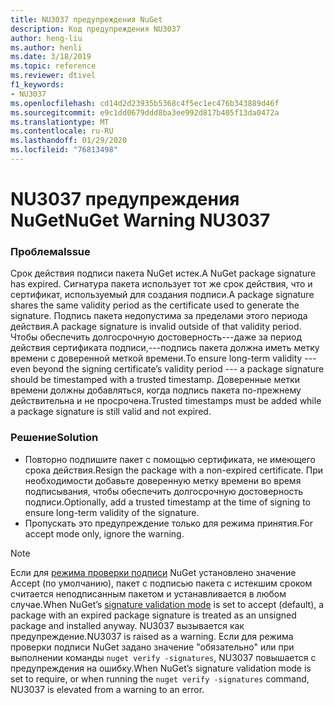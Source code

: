 ```yaml
---
title: NU3037 предупреждения NuGet
description: Код предупреждения NU3037
author: heng-liu
ms.author: henli
ms.date: 3/18/2019
ms.topic: reference
ms.reviewer: dtivel
f1_keywords:
- NU3037
ms.openlocfilehash: cd14d2d23935b5368c4f5ec1ec476b343889d46f
ms.sourcegitcommit: e9c1dd0679ddd8ba3ee992d817b405f13da0472a
ms.translationtype: MT
ms.contentlocale: ru-RU
ms.lasthandoff: 01/29/2020
ms.locfileid: "76813498"
---
```

# <a name="nuget-warning-nu3037"></a><span data-ttu-id="59dab-103">NU3037 предупреждения NuGet</span><span class="sxs-lookup"><span data-stu-id="59dab-103">NuGet Warning NU3037</span></span>

### <a name="issue"></a><span data-ttu-id="59dab-104">Проблема</span><span class="sxs-lookup"><span data-stu-id="59dab-104">Issue</span></span>

<span data-ttu-id="59dab-105">Срок действия подписи пакета NuGet истек.</span><span class="sxs-lookup"><span data-stu-id="59dab-105">A NuGet package signature has expired.</span></span>
<span data-ttu-id="59dab-106">Сигнатура пакета использует тот же срок действия, что и сертификат, используемый для создания подписи.</span><span class="sxs-lookup"><span data-stu-id="59dab-106">A package signature shares the same validity period as the certificate used to generate the signature.</span></span> <span data-ttu-id="59dab-107">Подпись пакета недопустима за пределами этого периода действия.</span><span class="sxs-lookup"><span data-stu-id="59dab-107">A package signature is invalid outside of that validity period.</span></span>
<span data-ttu-id="59dab-108">Чтобы обеспечить долгосрочную достоверность---даже за период действия сертификата подписи,---подпись пакета должна иметь метку времени с доверенной меткой времени.</span><span class="sxs-lookup"><span data-stu-id="59dab-108">To ensure long-term validity --- even beyond the signing certificate’s validity period --- a package signature should be timestamped with a trusted timestamp.</span></span> <span data-ttu-id="59dab-109">Доверенные метки времени должны добавляться, когда подпись пакета по-прежнему действительна и не просрочена.</span><span class="sxs-lookup"><span data-stu-id="59dab-109">Trusted timestamps must be added while a package signature is still valid and not expired.</span></span>


### <a name="solution"></a><span data-ttu-id="59dab-110">Решение</span><span class="sxs-lookup"><span data-stu-id="59dab-110">Solution</span></span>

* <span data-ttu-id="59dab-111">Повторно подпишите пакет с помощью сертификата, не имеющего срока действия.</span><span class="sxs-lookup"><span data-stu-id="59dab-111">Resign the package with a non-expired certificate.</span></span> <span data-ttu-id="59dab-112">При необходимости добавьте доверенную метку времени во время подписывания, чтобы обеспечить долгосрочную достоверность подписи.</span><span class="sxs-lookup"><span data-stu-id="59dab-112">Optionally, add a trusted timestamp at the time of signing to ensure long-term validity of the signature.</span></span>
* <span data-ttu-id="59dab-113">Пропускать это предупреждение только для режима принятия.</span><span class="sxs-lookup"><span data-stu-id="59dab-113">For accept mode only, ignore the warning.</span></span>

> [!Note]
> <span data-ttu-id="59dab-114">Если для [режима проверки подписи](../../consume-packages/installing-signed-packages.md#configure-package-signature-requirements) NuGet установлено значение Accept (по умолчанию), пакет с подписью пакета с истекшим сроком считается неподписанным пакетом и устанавливается в любом случае.</span><span class="sxs-lookup"><span data-stu-id="59dab-114">When NuGet’s [signature validation mode](../../consume-packages/installing-signed-packages.md#configure-package-signature-requirements) is set to accept (default), a package with an expired package signature is treated as an unsigned package and installed anyway.</span></span> <span data-ttu-id="59dab-115">NU3037 вызывается как предупреждение.</span><span class="sxs-lookup"><span data-stu-id="59dab-115">NU3037 is raised as a warning.</span></span> <span data-ttu-id="59dab-116">Если для режима проверки подписи NuGet задано значение "обязательно" или при выполнении команды `nuget verify -signatures`, NU3037 повышается с предупреждения на ошибку.</span><span class="sxs-lookup"><span data-stu-id="59dab-116">When NuGet’s signature validation mode is set to require, or when running the `nuget verify -signatures` command, NU3037 is elevated from a warning to an error.</span></span> 
